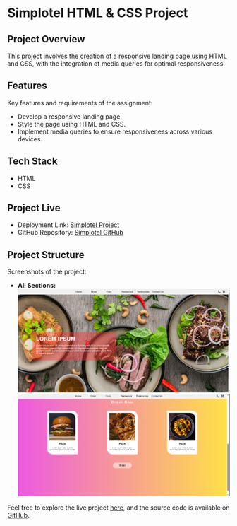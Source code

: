 # Simplotel HTML & CSS Project

## Project Overview

This project involves the creation of a responsive landing page using HTML and CSS, with the integration of media queries for optimal responsiveness.

## Features

Key features and requirements of the assignment:

- Develop a responsive landing page.
- Style the page using HTML and CSS.
- Implement media queries to ensure responsiveness across various devices.

## Tech Stack

- HTML
- CSS

## Project Live

- Deployment Link: [Simplotel Project](https://simplotel-project-eight.vercel.app/)
- GitHub Repository: [Simplotel GitHub](https://github.com/Prabhat-kumar-11/simplotel-project)

## Project Structure

Screenshots of the project:

- **All Sections:**
  ![Screenshot 1](/Images/Screenshot%202023-12-06%20200715.png)
  ![Screenshot 2](/Images/Screenshot%202023-12-06%20200736.png)

Feel free to explore the live project [here](https://simplotel-project-eight.vercel.app/), and the source code is available on [GitHub](https://github.com/Prabhat-kumar-11/simplotel-project).
